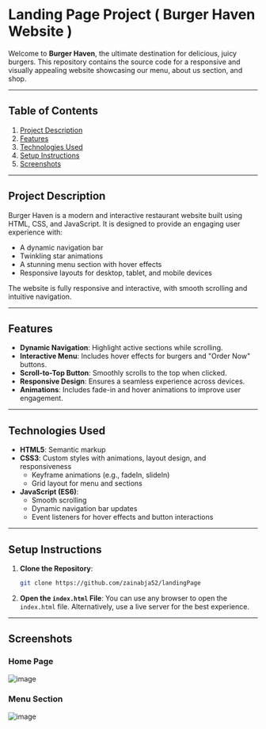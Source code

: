 # Landing Page Project ( **Burger Haven Website** )

Welcome to **Burger Haven**, the ultimate destination for delicious, juicy burgers. This repository contains the source code for a responsive and visually appealing website showcasing our menu, about us section, and shop.

---

## **Table of Contents**
1. [Project Description](#project-description)
2. [Features](#features)
3. [Technologies Used](#technologies-used)
4. [Setup Instructions](#setup-instructions)
5. [Screenshots](#screenshots)


---

## **Project Description**
Burger Haven is a modern and interactive restaurant website built using HTML, CSS, and JavaScript. It is designed to provide an engaging user experience with:
- A dynamic navigation bar
- Twinkling star animations
- A stunning menu section with hover effects
- Responsive layouts for desktop, tablet, and mobile devices

The website is fully responsive and interactive, with smooth scrolling and intuitive navigation.

---

## **Features**
- **Dynamic Navigation**: Highlight active sections while scrolling.
- **Interactive Menu**: Includes hover effects for burgers and "Order Now" buttons.
- **Scroll-to-Top Button**: Smoothly scrolls to the top when clicked.
- **Responsive Design**: Ensures a seamless experience across devices.
- **Animations**: Includes fade-in and hover animations to improve user engagement.

---

## **Technologies Used**
- **HTML5**: Semantic markup
- **CSS3**: Custom styles with animations, layout design, and responsiveness
  - Keyframe animations (e.g., fadeIn, slideIn)
  - Grid layout for menu and sections
- **JavaScript (ES6)**:
  - Smooth scrolling
  - Dynamic navigation bar updates
  - Event listeners for hover effects and button interactions

---

## **Setup Instructions**
1. **Clone the Repository**:
   ```bash
   git clone https://github.com/zainabja52/landingPage
   ```
2. **Open the `index.html` File**:
   You can use any browser to open the `index.html` file. Alternatively, use a live server for the best experience.

---

## **Screenshots**
### Home Page
![image](https://github.com/user-attachments/assets/24ff2e70-c8b8-45b6-997b-6501f1765b32)

### Menu Section
![image](https://github.com/user-attachments/assets/9d8bec41-6530-4186-9414-dfae85c4a913)
